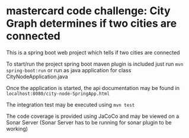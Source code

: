 # mastercard code challenge: City Graph determines if two cities are connected

This is a spring boot web project which tells if two cities are connected

To start/run the project spring boot maven plugin is included just run `mvn spring-boot:run` or run as java application for class CityNodeApplication.java

Once the application is started,  the api documentation may be found in `localhost:8080/city-node-SpringApp.html`

The integration test may be executed using `mvn test`

The code coverage is provided using JaCoCo and may be viewed on a Sonar Server (Sonar Server has to be running for sonar plugin to be working)
